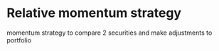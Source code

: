 # Relative momentum strategy

momentum strategy to compare 2 securities and make adjustments to portfolio
